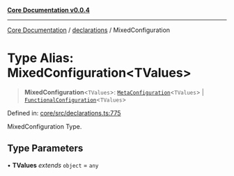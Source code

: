 [**Core Documentation v0.0.4**](../../README.md)

***

[Core Documentation](../../modules.md) / [declarations](../README.md) / MixedConfiguration

# Type Alias: MixedConfiguration\<TValues\>

> **MixedConfiguration**\<`TValues`\>: [`MetaConfiguration`](../interfaces/MetaConfiguration.md)\<`TValues`\> \| [`FunctionalConfiguration`](FunctionalConfiguration.md)\<`TValues`\>

Defined in: [core/src/declarations.ts:775](https://github.com/stonemjs/core/blob/d2167ff53d508d3a75c05f0cf962180518d3e061/src/declarations.ts#L775)

MixedConfiguration Type.

## Type Parameters

• **TValues** *extends* `object` = `any`
